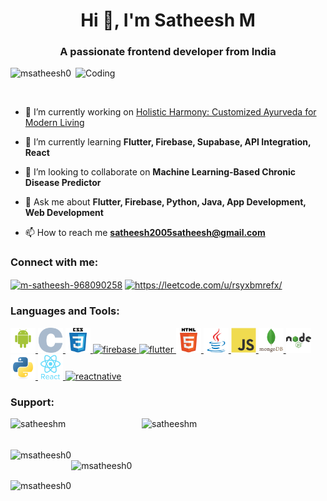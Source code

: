 <h1 align="center">Hi 👋, I'm Satheesh M</h1>
<h3 align="center">A passionate frontend developer from India</h3>

<img align="right" alt="Coding" width="400" src="https://www.google.com/url?sa=i&url=https%3A%2F%2Fgithub.com%2Frudrabarad%2FGifs&psig=AOvVaw0N6N_Sdk26VjjtuJMij2JT&ust=1754399315899000&source=images&cd=vfe&opi=89978449&ved=0CBQQjRxqFwoTCPDA7_Kc8Y4DFQAAAAAdAAAAABAK">

<p align="left"> <img src="https://komarev.com/ghpvc/?username=msatheesh0&label=Profile%20views&color=0e75b6&style=flat" alt="msatheesh0" /> </p>

<p align="left"> <a href="https://twitter.com/" target="blank"><img src="https://img.shields.io/twitter/follow/?logo=twitter&style=for-the-badge" alt="" /></a> </p>

- 🔭 I’m currently working on [Holistic Harmony: Customized Ayurveda for Modern Living](https://github.com/MSatheesh0/healthapp)

- 🌱 I’m currently learning **Flutter, Firebase, Supabase, API Integration, React**

- 👯 I’m looking to collaborate on **Machine Learning-Based Chronic Disease Predictor**

- 💬 Ask me about **Flutter, Firebase, Python, Java, App Development, Web Development**

- 📫 How to reach me **satheesh2005satheesh@gmail.com**

<h3 align="left">Connect with me:</h3>
<p align="left">
<a href="https://linkedin.com/in/m-satheesh-968090258" target="blank"><img align="center" src="https://raw.githubusercontent.com/rahuldkjain/github-profile-readme-generator/master/src/images/icons/Social/linked-in-alt.svg" alt="m-satheesh-968090258" height="30" width="40" /></a>
<a href="https://www.leetcode.com/https://leetcode.com/u/rsyxbmrefx/" target="blank"><img align="center" src="https://raw.githubusercontent.com/rahuldkjain/github-profile-readme-generator/master/src/images/icons/Social/leet-code.svg" alt="https://leetcode.com/u/rsyxbmrefx/" height="30" width="40" /></a>
</p>

<h3 align="left">Languages and Tools:</h3>
<p align="left"> <a href="https://developer.android.com" target="_blank" rel="noreferrer"> <img src="https://raw.githubusercontent.com/devicons/devicon/master/icons/android/android-original-wordmark.svg" alt="android" width="40" height="40"/> </a> <a href="https://www.cprogramming.com/" target="_blank" rel="noreferrer"> <img src="https://raw.githubusercontent.com/devicons/devicon/master/icons/c/c-original.svg" alt="c" width="40" height="40"/> </a> <a href="https://www.w3schools.com/css/" target="_blank" rel="noreferrer"> <img src="https://raw.githubusercontent.com/devicons/devicon/master/icons/css3/css3-original-wordmark.svg" alt="css3" width="40" height="40"/> </a> <a href="https://firebase.google.com/" target="_blank" rel="noreferrer"> <img src="https://www.vectorlogo.zone/logos/firebase/firebase-icon.svg" alt="firebase" width="40" height="40"/> </a> <a href="https://flutter.dev" target="_blank" rel="noreferrer"> <img src="https://www.vectorlogo.zone/logos/flutterio/flutterio-icon.svg" alt="flutter" width="40" height="40"/> </a> <a href="https://www.w3.org/html/" target="_blank" rel="noreferrer"> <img src="https://raw.githubusercontent.com/devicons/devicon/master/icons/html5/html5-original-wordmark.svg" alt="html5" width="40" height="40"/> </a> <a href="https://www.java.com" target="_blank" rel="noreferrer"> <img src="https://raw.githubusercontent.com/devicons/devicon/master/icons/java/java-original.svg" alt="java" width="40" height="40"/> </a> <a href="https://developer.mozilla.org/en-US/docs/Web/JavaScript" target="_blank" rel="noreferrer"> <img src="https://raw.githubusercontent.com/devicons/devicon/master/icons/javascript/javascript-original.svg" alt="javascript" width="40" height="40"/> </a> <a href="https://www.mongodb.com/" target="_blank" rel="noreferrer"> <img src="https://raw.githubusercontent.com/devicons/devicon/master/icons/mongodb/mongodb-original-wordmark.svg" alt="mongodb" width="40" height="40"/> </a> <a href="https://nodejs.org" target="_blank" rel="noreferrer"> <img src="https://raw.githubusercontent.com/devicons/devicon/master/icons/nodejs/nodejs-original-wordmark.svg" alt="nodejs" width="40" height="40"/> </a> <a href="https://www.python.org" target="_blank" rel="noreferrer"> <img src="https://raw.githubusercontent.com/devicons/devicon/master/icons/python/python-original.svg" alt="python" width="40" height="40"/> </a> <a href="https://reactjs.org/" target="_blank" rel="noreferrer"> <img src="https://raw.githubusercontent.com/devicons/devicon/master/icons/react/react-original-wordmark.svg" alt="react" width="40" height="40"/> </a> <a href="https://reactnative.dev/" target="_blank" rel="noreferrer"> <img src="https://reactnative.dev/img/header_logo.svg" alt="reactnative" width="40" height="40"/> </a> </p>

<h3 align="left">Support:</h3>
<p><a href="https://www.buymeacoffee.com/satheeshm"> <img align="left" src="https://cdn.buymeacoffee.com/buttons/v2/default-yellow.png" height="50" width="210" alt="satheeshm" /></a><a href="https://ko-fi.com/satheeshm"> <img align="left" src="https://cdn.ko-fi.com/cdn/kofi3.png?v=3" height="50" width="210" alt="satheeshm" /></a></p><br><br>

<p><img align="left" src="https://github-readme-stats.vercel.app/api/top-langs?username=msatheesh0&show_icons=true&locale=en&layout=compact" alt="msatheesh0" /></p>

<p>&nbsp;<img align="center" src="https://github-readme-stats.vercel.app/api?username=msatheesh0&show_icons=true&locale=en" alt="msatheesh0" /></p>

<p><img align="center" src="https://github-readme-streak-stats.herokuapp.com/?user=msatheesh0&" alt="msatheesh0" /></p>
